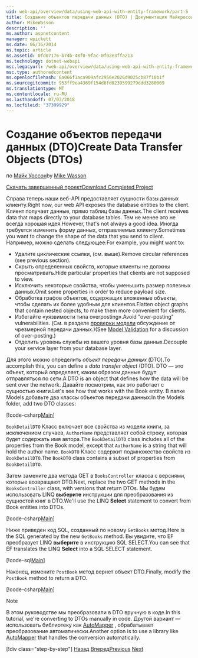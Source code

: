```yaml
---
uid: web-api/overview/data/using-web-api-with-entity-framework/part-5
title: Создание объектов передачи данных (DTO) | Документация Майкрософт
author: MikeWasson
description: ''
ms.author: aspnetcontent
manager: wpickett
ms.date: 06/16/2014
ms.topic: article
ms.assetid: 0fd07176-b74b-48f0-9fac-0f02e3ffa213
ms.technology: dotnet-webapi
msc.legacyurl: /web-api/overview/data/using-web-api-with-entity-framework/part-5
msc.type: authoredcontent
ms.openlocfilehash: 6a066f1aca909afc2956e2026d9025cb87f10b1f
ms.sourcegitcommit: 953ff9ea4369f154d6fd0239599279ddd3280009
ms.translationtype: MT
ms.contentlocale: ru-RU
ms.lasthandoff: 07/03/2018
ms.locfileid: "37399929"
---
```

<a name="create-data-transfer-objects-dtos"></a><span data-ttu-id="35891-102">Создание объектов передачи данных (DTO)</span><span class="sxs-lookup"><span data-stu-id="35891-102">Create Data Transfer Objects (DTOs)</span></span>
====================
<span data-ttu-id="35891-103">по [Майк Уоссон](https://github.com/MikeWasson)</span><span class="sxs-lookup"><span data-stu-id="35891-103">by [Mike Wasson](https://github.com/MikeWasson)</span></span>

[<span data-ttu-id="35891-104">Скачать завершенный проект</span><span class="sxs-lookup"><span data-stu-id="35891-104">Download Completed Project</span></span>](https://github.com/MikeWasson/BookService)

<span data-ttu-id="35891-105">Справа теперь наши веб-API предоставляет сущности базы данных клиенту.</span><span class="sxs-lookup"><span data-stu-id="35891-105">Right now, our web API exposes the database entities to the client.</span></span> <span data-ttu-id="35891-106">Клиент получает данные, прямо таблиц базы данных.</span><span class="sxs-lookup"><span data-stu-id="35891-106">The client receives data that maps directly to your database tables.</span></span> <span data-ttu-id="35891-107">Тем не менее это не всегда хорошая идея.</span><span class="sxs-lookup"><span data-stu-id="35891-107">However, that's not always a good idea.</span></span> <span data-ttu-id="35891-108">Иногда требуется изменить форму данных, отправляемых клиенту.</span><span class="sxs-lookup"><span data-stu-id="35891-108">Sometimes you want to change the shape of the data that you send to client.</span></span> <span data-ttu-id="35891-109">Например, можно сделать следующее:</span><span class="sxs-lookup"><span data-stu-id="35891-109">For example, you might want to:</span></span>

- <span data-ttu-id="35891-110">Удалите циклические ссылки, (см. выше).</span><span class="sxs-lookup"><span data-stu-id="35891-110">Remove circular references (see previous section).</span></span>
- <span data-ttu-id="35891-111">Скрыть определенных свойств, которые клиенты не должны просматривать.</span><span class="sxs-lookup"><span data-stu-id="35891-111">Hide particular properties that clients are not supposed to view.</span></span>
- <span data-ttu-id="35891-112">Исключить некоторые свойства, чтобы уменьшить размер полезных данных.</span><span class="sxs-lookup"><span data-stu-id="35891-112">Omit some properties in order to reduce payload size.</span></span>
- <span data-ttu-id="35891-113">Обработка графов объектов, содержащих вложенные объекты, чтобы сделать их более удобным для клиентов.</span><span class="sxs-lookup"><span data-stu-id="35891-113">Flatten object graphs that contain nested objects, to make them more convenient for clients.</span></span>
- <span data-ttu-id="35891-114">Избегайте «уязвимости типа overposting».</span><span class="sxs-lookup"><span data-stu-id="35891-114">Avoid "over-posting" vulnerabilities.</span></span> <span data-ttu-id="35891-115">(См. в разделе [проверки модели](../../formats-and-model-binding/model-validation-in-aspnet-web-api.md) обсуждение от чрезмерной передачи данных.)</span><span class="sxs-lookup"><span data-stu-id="35891-115">(See [Model Validation](../../formats-and-model-binding/model-validation-in-aspnet-web-api.md) for a discussion of over-posting.)</span></span>
- <span data-ttu-id="35891-116">Отделить уровень службы из вашего уровня базы данных.</span><span class="sxs-lookup"><span data-stu-id="35891-116">Decouple your service layer from your database layer.</span></span>

<span data-ttu-id="35891-117">Для этого можно определить *объект передачи данных* (DTO).</span><span class="sxs-lookup"><span data-stu-id="35891-117">To accomplish this, you can define a *data transfer object* (DTO).</span></span> <span data-ttu-id="35891-118">DTO — это объект, который определяет, каким образом данные будут отправляться по сети.</span><span class="sxs-lookup"><span data-stu-id="35891-118">A DTO is an object that defines how the data will be sent over the network.</span></span> <span data-ttu-id="35891-119">Давайте посмотрим, как это работает с сущностью книги.</span><span class="sxs-lookup"><span data-stu-id="35891-119">Let's see how that works with the Book entity.</span></span> <span data-ttu-id="35891-120">В папке Models добавьте два классы объектов передачи данных:</span><span class="sxs-lookup"><span data-stu-id="35891-120">In the Models folder, add two DTO classes:</span></span>

[!code-csharp[Main](part-5/samples/sample1.cs)]

<span data-ttu-id="35891-121">`BookDetailDTO` Класс включает все свойства из модели книги, за исключением случаев, `AuthorName` представляет собой строку, которая будет содержать имя автора.</span><span class="sxs-lookup"><span data-stu-id="35891-121">The `BookDetailDTO` class includes all of the properties from the Book model, except that `AuthorName` is a string that will hold the author name.</span></span> <span data-ttu-id="35891-122">`BookDTO` Класс содержит подмножество свойств из `BookDetailDTO`.</span><span class="sxs-lookup"><span data-stu-id="35891-122">The `BookDTO` class contains a subset of properties from `BookDetailDTO`.</span></span>

<span data-ttu-id="35891-123">Затем замените два метода GET в `BooksController` класса с версиями, которые возвращают DTO.</span><span class="sxs-lookup"><span data-stu-id="35891-123">Next, replace the two GET methods in the `BooksController` class, with versions that return DTOs.</span></span> <span data-ttu-id="35891-124">Мы будем использовать LINQ **выберите** инструкции для преобразования из сущностей книг в DTO.</span><span class="sxs-lookup"><span data-stu-id="35891-124">We'll use the LINQ **Select** statement to convert from Book entities into DTOs.</span></span>

[!code-csharp[Main](part-5/samples/sample2.cs)]

<span data-ttu-id="35891-125">Ниже приведен код SQL, созданный по новому `GetBooks` метод.</span><span class="sxs-lookup"><span data-stu-id="35891-125">Here is the SQL generated by the new `GetBooks` method.</span></span> <span data-ttu-id="35891-126">Вы увидите, что EF преобразует LINQ **выберите** в инструкцию SQL SELECT.</span><span class="sxs-lookup"><span data-stu-id="35891-126">You can see that EF translates the LINQ **Select** into a SQL SELECT statement.</span></span>

[!code-sql[Main](part-5/samples/sample3.sql)]

<span data-ttu-id="35891-127">Наконец, измените `PostBook` метод вернет объект DTO.</span><span class="sxs-lookup"><span data-stu-id="35891-127">Finally, modify the `PostBook` method to return a DTO.</span></span>

[!code-csharp[Main](part-5/samples/sample4.cs)]

> [!NOTE]
> <span data-ttu-id="35891-128">В этом руководстве мы преобразовали в DTO вручную в коде.</span><span class="sxs-lookup"><span data-stu-id="35891-128">In this tutorial, we're converting to DTOs manually in code.</span></span> <span data-ttu-id="35891-129">Другой вариант — использовать библиотеку как [AutoMapper](http://automapper.org/) , обрабатывает преобразование автоматически.</span><span class="sxs-lookup"><span data-stu-id="35891-129">Another option is to use a library like [AutoMapper](http://automapper.org/) that handles the conversion automatically.</span></span>
> 
> [!div class="step-by-step"]
> <span data-ttu-id="35891-130">[Назад](part-4.md)
> [Вперед](part-6.md)</span><span class="sxs-lookup"><span data-stu-id="35891-130">[Previous](part-4.md)
[Next](part-6.md)</span></span>
